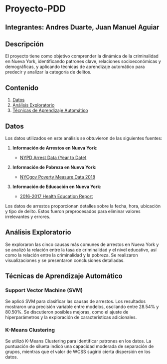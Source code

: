 # Proyecto-PDD 

## Integrantes: Andres Duarte, Juan Manuel Aguiar

## Descripción

El proyecto tiene como objetivo comprender la dinámica de la criminalidad en Nueva York, identificando patrones clave, relaciones socioeconómicas y demográficas, y aplicando técnicas de aprendizaje automático para predecir y analizar la categoría de delitos.

## Contenido

1. [Datos](#datos)
2. [Análisis Exploratorio](#análisis-exploratorio)
3. [Técnicas de Aprendizaje Automático](#técnicas-de-aprendizaje-automático)

## Datos

Los datos utilizados en este análisis se obtuvieron de las siguientes fuentes:

1. **Información de Arrestos en Nueva York:**
   - [NYPD Arrest Data (Year to Date)](https://data.cityofnewyork.us/Public-Safety/NYPD-Arrest-Data-Year-to-Date-/uip8-fykc)

2. **Información de Pobreza en Nueva York:**
   - [NYCgov Poverty Measure Data 2018](https://data.cityofnewyork.us/City-Government/NYCgov-Poverty-Measure-Data-2018-/cts7-vksw)

3. **Información de Educación en Nueva York:**
   - [2016-2017 Health Education Report](https://data.cityofnewyork.us/Education/2016-2017-Health-Education-Report/2dzy-e7cu)

Los datos de arrestos proporcionan detalles sobre la fecha, hora, ubicación y tipo de delito. Estos fueron preprocesados para eliminar valores irrelevantes y errores.

## Análisis Exploratorio

Se exploraron las cinco causas más comunes de arrestos en Nueva York y se analizó la relación entre la tasa de criminalidad y el nivel educativo, así como la relación entre la criminalidad y la pobreza. Se realizaron visualizaciones y se presentaron conclusiones detalladas.

## Técnicas de Aprendizaje Automático

### Support Vector Machine (SVM)

Se aplicó SVM para clasificar las causas de arrestos. Los resultados mostraron una precisión variable entre modelos, oscilando entre 28.54% y 80.50%. Se discutieron posibles mejoras, como el ajuste de hiperparámetros y la exploración de características adicionales.

### K-Means Clustering

Se utilizó K-Means Clustering para identificar patrones en los datos. La puntuación de silueta indicó una capacidad moderada de separación de grupos, mientras que el valor de WCSS sugirió cierta dispersión en los datos.
